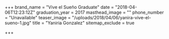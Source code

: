 +++
brand_name = "Vive el Sueño Graduate"
date = "2018-04-06T12:23:12Z"
graduation_year = 2017
masthead_image = ""
phone_number = "Unavailable"
teaser_image = "/uploads/2018/04/06/yanira-vive-el-sueno-1.jpg"
title = "Yaniria Gonzalez"
sitemap_exclude = true

+++
